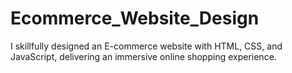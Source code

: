 # Ecommerce_Website_Design
I skillfully designed an E-commerce website with HTML, CSS, and JavaScript, delivering an immersive online shopping experience.
